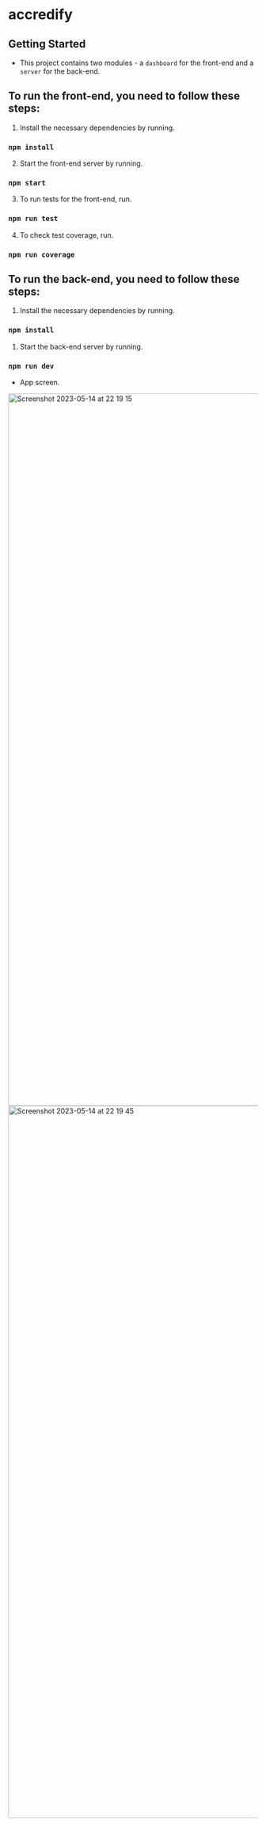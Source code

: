 # accredify

## Getting Started

- This project contains two modules - a `dashboard` for the front-end and a `server` for the back-end.

## To run the front-end, you need to follow these steps:

1. Install the necessary dependencies by running.

### `npm install`

2. Start the front-end server by running.

### `npm start`

3. To run tests for the front-end, run.

### `npm run test`

4. To check test coverage, run.

### `npm run coverage`

## To run the back-end, you need to follow these steps:

1. Install the necessary dependencies by running.

### `npm install`

1. Start the back-end server by running.

### `npm run dev`

- App screen.

<img width="1438" alt="Screenshot 2023-05-14 at 22 19 15" src="https://github.com/ruchika9999/accredify/assets/54837875/bd5bcd09-51b1-4789-b850-4e675ba2b44d">

<img width="1438" alt="Screenshot 2023-05-14 at 22 19 45" src="https://github.com/ruchika9999/accredify/assets/54837875/270e54d1-809c-489d-9f35-131aa1e63709">
